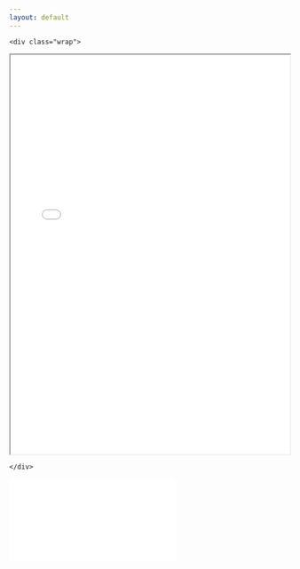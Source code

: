 ```yaml
---
layout: default
---
```


<html>
	<section class="single">

	<div class="wrap">
		
  <body>
    <iframe src="/docs/CV_AngelicaGoetzen_2022.pdf" width="100%" height="720px">
    </iframe>
  </body>
  
  	</div>

</section>

</html>

<html>
<embed src="/docs/CV_AngelicaGoetzen_2022.pdf" type="application/pdf">
</html>

